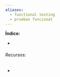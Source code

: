 ```yaml
---
aliases:
  - functional testing
  - pruebas funcional
---
```



**Índice:**

- 
###### Recursos:

- 
